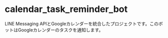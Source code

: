 # calendar_task_reminder_bot
LINE Messaging APIとGoogleカレンダーを統合したプロジェクトです。このボットはGoogleカレンダーのタスクを通知します。
